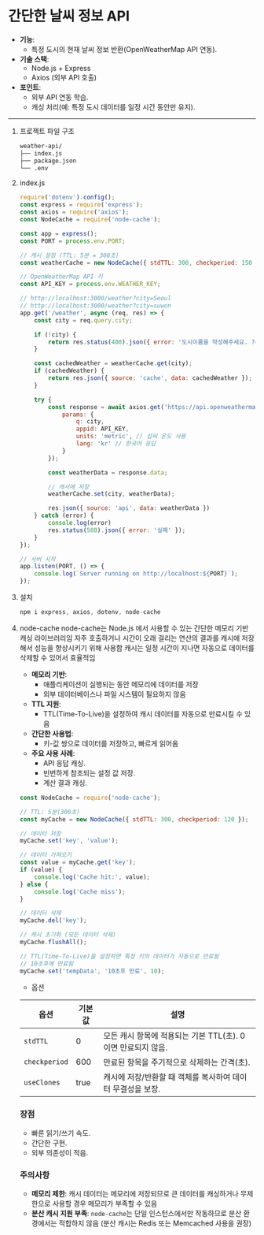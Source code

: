 # 간단한 날씨 정보 API

- **기능**:
    - 특정 도시의 현재 날씨 정보 반환(OpenWeatherMap API 연동).
- **기술 스택**:
    - Node.js + Express
    - Axios (외부 API 호출)
- **포인트**:
    - 외부 API 연동 학습.
    - 캐싱 처리(예: 특정 도시 데이터를 일정 시간 동안만 유지).

---

1. 프로젝트 파일 구조
    
    ```bash
    weather-api/
    ├── index.js
    ├── package.json
    └── .env
    ```
    

1. index.js
    
    ```jsx
    require('dotenv').config();
    const express = require('express');
    const axios = require('axios');
    const NodeCache = require('node-cache');
    
    const app = express();
    const PORT = process.env.PORT;
    
    // 캐시 설정 (TTL: 5분 = 300초)
    const weatherCache = new NodeCache({ stdTTL: 300, checkperiod: 150 })
    
    // OpenWeatherMap API 키
    const API_KEY = process.env.WEATHER_KEY;
    
    // http://localhost:3000/weather?city=Seoul
    // http://localhost:3000/weather?city=suwon
    app.get('/weather', async (req, res) => {
        const city = req.query.city;
    
        if (!city) {
            return res.status(400).json({ error: '도시이름을 작성해주세요. ?city=도시이름'})
        }
    
        const cachedWeather = weatherCache.get(city);
        if (cachedWeather) {
            return res.json({ source: 'cache', data: cachedWeather });
        }
    
        try {
            const response = await axios.get('https://api.openweathermap.org/data/2.5/weather', {
                params: {
                    q: city,
                    appid: API_KEY,
                    units: 'metric', // 섭씨 온도 사용
                    lang: 'kr' // 한국어 응답
                }
            });
    
            const weatherData = response.data;
    
            // 캐시에 저장
            weatherCache.set(city, weatherData);
    
            res.json({ source: 'api', data: weatherData })
        } catch (error) {
            console.log(error)
            res.status(500).json({ error: '실패' });
        }
    });
    
    // 서버 시작
    app.listen(PORT, () => {
        console.log(`Server running on http://localhost:${PORT}`);
    });
    ```
    

1. 설치
    
    ```jsx
    npm i express, axios, dotenv, node-cache
    ```
    
2. node-cache
node-cache는 Node.js 에서 사용할 수 있는 간단한 메모리 기반 캐싱 라이브러리임
자주 호출하거나 시간이 오래 걸리는 연산의 결과를 캐시에 저장해서 성능을 향상시키기 위해 사용함
캐시는 일정 시간이 지나면 자동으로 데이터를 삭제할 수 있어서 효율적임

    - **메모리 기반**:
        - 애플리케이션이 실행되는 동안 메모리에 데이터를 저장
        - 외부 데이터베이스나 파일 시스템이 필요하지 않음
    - **TTL 지원**:
        - TTL(Time-To-Live)을 설정하여 캐시 데이터를 자동으로 만료시킬 수 있음
    - **간단한 사용법**:
        - 키-값 쌍으로 데이터를 저장하고, 빠르게 읽어옴
    - **주요 사용 사례**:
        - API 응답 캐싱.
        - 빈번하게 참조되는 설정 값 저장.
        - 계산 결과 캐싱.
    
    ```jsx
    const NodeCache = require('node-cache');
    
    // TTL: 5분(300초)
    const myCache = new NodeCache({ stdTTL: 300, checkperiod: 120 });
    
    // 데이터 저장
    myCache.set('key', 'value');
    
    // 데이터 가져오기
    const value = myCache.get('key');
    if (value) {
        console.log('Cache hit:', value);
    } else {
        console.log('Cache miss');
    }
    
    // 데이터 삭제
    myCache.del('key');
    
    // 캐시 초기화 (모든 데이터 삭제)
    myCache.flushAll();
    ```
    
    ```jsx
    // TTL(Time-To-Live)을 설정하면 특정 키의 데이터가 자동으로 만료됨
    // 10초후에 만료됨
    myCache.set('tempData', '10초후 만료', 10);
    ```
    
    - 옵션
    
    | 옵션 | 기본값 | 설명 |
    | --- | --- | --- |
    | `stdTTL` | 0 | 모든 캐시 항목에 적용되는 기본 TTL(초). 0이면 만료되지 않음. |
    | `checkperiod` | 600 | 만료된 항목을 주기적으로 삭제하는 간격(초). |
    | `useClones` | true | 캐시에 저장/반환할 때 객체를 복사하여 데이터 무결성을 보장. |
    
    ### **장점**
    
    - 빠른 읽기/쓰기 속도.
    - 간단한 구현.
    - 외부 의존성이 적음.
    
    ### **주의사항**
    
    - **메모리 제한**: 캐시 데이터는 메모리에 저장되므로 큰 데이터를 캐싱하거나 무제한으로 사용할 경우 메모리가 부족할 수 있음
    - **분산 캐시 지원 부족**: `node-cache`는 단일 인스턴스에서만 작동하므로 분산 환경에서는 적합하지 않음 (분산 캐시는 Redis 또는 Memcached 사용을 권장)
